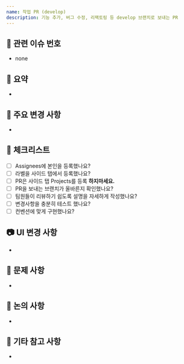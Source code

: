 ```yaml
---
name: 작업 PR (develop)
description: 기능 추가, 버그 수정, 리팩토링 등 develop 브랜치로 보내는 PR
---
```


## 👻 관련 이슈 번호

<!-- 관련 이슈 번호가 있으면 #번호 적어주세요. -->

- none

## 👻 요약

<!-- 구현 및 수정한 내용을 간단하게 적어주세요. -->

-

## 👻 주요 변경 사항

<!-- 해당 PR의 변경 사항을 자세하게 적어주세요. -->

-

## 👻 체크리스트

<!-- PR 올리기 전에 체크리스트를 꼭 확인해주세요. -->

- [ ] Assignees에 본인을 등록했나요?
- [ ] 라벨을 사이드 탭에서 등록했나요?
- [ ] PR은 사이드 탭 Projects를 등록 **하지마세요.**
- [ ] PR을 보내는 브랜치가 올바른지 확인했나요?
- [ ] 팀원들이 리뷰하기 쉽도록 설명을 자세하게 작성했나요?
- [ ] 변경사항을 충분히 테스트 했나요?
- [ ] 컨벤션에 맞게 구현했나요?

## 📷 UI 변경 사항

<!-- UI 관련 구현 및 수정 사항이 있다면 이미지 or 동영상을 첨부해주세요.  -->

-

## 👻 문제 사항

<!-- 문제가 발생했다면 자세히 적어주세요.  -->

-

## 👻 논의 사항

<!-- 논의하고 싶은 사항을 적어 주시고, 토론이 필요하시면 토론 탭에 추가 부탁드립니다. -->

-

## 👻 기타 참고 사항

<!-- 리뷰어가 확인해주면 좋은 부분이나 기타 등등을 작성해주세요. -->

-
